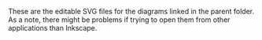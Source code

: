 These are the editable SVG files for the diagrams linked in the parent folder. As a note, there might be problems if trying to open them from other applications than Inkscape.
